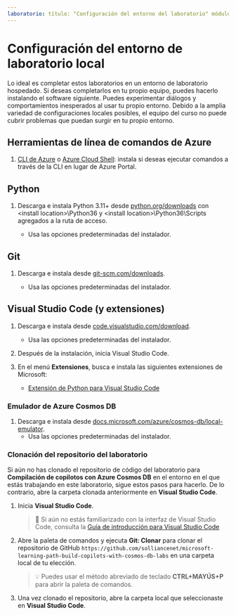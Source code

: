 ```yaml
---
laboratorio: título: "Configuración del entorno del laboratorio" módulo: "Configuración"
---
```


# Configuración del entorno de laboratorio local

Lo ideal es completar estos laboratorios en un entorno de laboratorio hospedado. Si deseas completarlos en tu propio equipo, puedes hacerlo instalando el software siguiente. Puedes experimentar diálogos y comportamientos inesperados al usar tu propio entorno. Debido a la amplia variedad de configuraciones locales posibles, el equipo del curso no puede cubrir problemas que puedan surgir en tu propio entorno.

## Herramientas de línea de comandos de Azure

1. [CLI de Azure](https://docs.microsoft.com/cli/azure/?view=azure-cli-latest) o [Azure Cloud Shell](https://shell.azure.com): instala si deseas ejecutar comandos a través de la CLI en lugar de Azure Portal.

## Python

1. Descarga e instala Python 3.11+ desde [python.org/downloads] con \<install location\>\Python36 y \<install location>\Python36\Scripts agregados a la ruta de acceso.

    - Usa las opciones predeterminadas del instalador.

## Git

1. Descarga e instala desde [git-scm.com/downloads].

    - Usa las opciones predeterminadas del instalador.

## Visual Studio Code (y extensiones)

1. Descarga e instala desde [code.visualstudio.com/download].

    - Usa las opciones predeterminadas del instalador.

1. Después de la instalación, inicia Visual Studio Code.

1. En el menú **Extensiones**, busca e instala las siguientes extensiones de Microsoft:

    - [Extensión de Python para Visual Studio Code][marketplace.visualstudio.com/mms-python.python]

### Emulador de Azure Cosmos DB

1. Descarga e instala desde [docs.microsoft.com/azure/cosmos-db/local-emulator].
    - Usa las opciones predeterminadas del instalador.

### Clonación del repositorio del laboratorio

Si aún no has clonado el repositorio de código del laboratorio para **Compilación de copilotos con Azure Cosmos DB** en el entorno en el que estás trabajando en este laboratorio, sigue estos pasos para hacerlo. De lo contrario, abre la carpeta clonada anteriormente en **Visual Studio Code**.

1. Inicia **Visual Studio Code**.

    > &#128221; Si aún no estás familiarizado con la interfaz de Visual Studio Code, consulta la [Guía de introducción para Visual Studio Code][code.visualstudio.com/docs/getstarted]

1. Abre la paleta de comandos y ejecuta **Git: Clonar** para clonar el repositorio de GitHub ``https://github.com/solliancenet/microsoft-learning-path-build-copilots-with-cosmos-db-labs`` en una carpeta local de tu elección.

    > &#128161; Puedes usar el método abreviado de teclado **CTRL+MAYÚS+P** para abrir la paleta de comandos.

1. Una vez clonado el repositorio, abre la carpeta local que seleccionaste en **Visual Studio Code**.

[code.visualstudio.com/docs/getstarted]: https://code.visualstudio.com/docs/getstarted/tips-and-tricks
[docs.microsoft.com/azure/cosmos-db/local-emulator]: https://docs.microsoft.com/azure/cosmos-db/local-emulator#download-the-emulator
[code.visualstudio.com/download]: https://code.visualstudio.com/download
[git-scm.com/downloads]: https://git-scm.com/downloads
[python.org/downloads]: https://www.python.org/downloads/
[marketplace.visualstudio.com/mms-python.python]: https://marketplace.visualstudio.com/items?itemName=ms-python.python#overview
